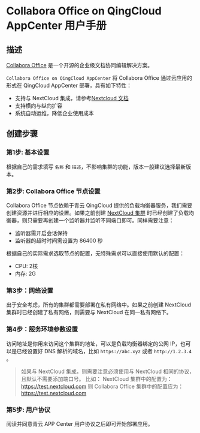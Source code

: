 # Collabora Office on QingCloud AppCenter 用户手册

## 描述

[Collabora Office](https://www.collaboraoffice.com/code/) 是一个开源的企业级文档协同编辑解决方案。

`Collabora Office on QingCloud AppCenter` 将 Collabora Office 通过云应用的形式在 QingCloud AppCenter 部署，具有如下特性：

- 支持与 NextCloud 集成，请参考[Nextcloud 文档](https://appcenter-docs.qingcloud.com/user-guide/apps/docs/nextcloud/)
- 支持横向与纵向扩容
- 系统自动运维，降低企业使用成本

## 创建步骤

### 第1步: 基本设置

根据自己的需求填写 `名称` 和 `描述`，不影响集群的功能，版本一般建议选择最新版本。

### 第2步: Collabora Office 节点设置

Collabora Office 节点依赖于青云 QingCloud 提供的负载均衡器服务，我们需要创建资源并进行相应的设置。如果之前创建 [NextCloud 集群](https://appcenter.qingcloud.com/apps/app-7780utnf) 时已经创建了负载均衡器，则只需要再创建一个监听器并监听不同端口即可。同样需要注意：

- 监听器需开启会话保持
- 监听器的超时时间需设置为 86400 秒

根据自己的实际需求选取节点的配置，无特殊需求可以直接使用默认的配置：

- CPU: 2核
- 内存: 2G

### 第3步：网络设置

出于安全考虑，所有的集群都需要部署在私有网络中。如果之前创建 NextCloud 集群时已经创建了私有网络，则需要与 NextCloud 在同一私有网络下。

### 第4步：服务环境参数设置

访问地址是你用来访问这个集群的地址，可以是负载均衡器绑定的公网 IP，也可以是已经设置好 DNS 解析的域名，比如 `https://abc.xyz` 或者 `http://1.2.3.4` 。

> 如果与 NextCloud 集成，则需要注意必须使用与 NextCloud 相同的协议，且默认不需要添加端口号。
> 比如：
> NextCloud 集群中的配置为： https://test.nextcloud.com
> 则 Collabora Office 集群中的配置应为：https://test.nextcloud.com

### 第5步: 用户协议

阅读并同意青云 APP Center 用户协议之后即可开始部署应用。
